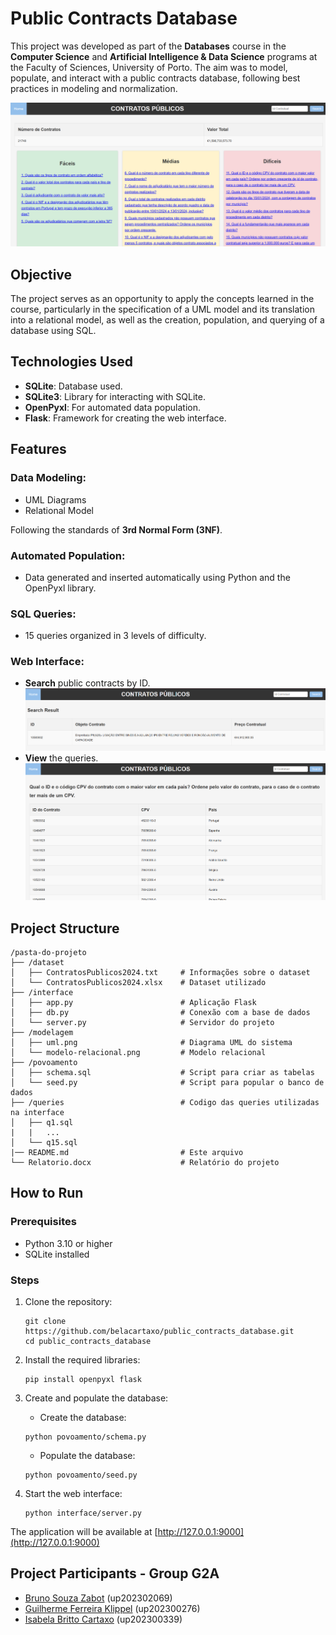 # Public Contracts Database  
This project was developed as part of the **Databases** course in the **Computer Science** and **Artificial Intelligence & Data Science** programs at the Faculty of Sciences, University of Porto. The aim was to model, populate, and interact with a public contracts database, following best practices in modeling and normalization.

![alt text](images/image.png)

## Objective  
The project serves as an opportunity to apply the concepts learned in the course, particularly in the specification of a UML model and its translation into a relational model, as well as the creation, population, and querying of a database using SQL.

## Technologies Used
- **SQLite**: Database used.
- **SQLite3**: Library for interacting with SQLite.
- **OpenPyxl**: For automated data population.
- **Flask**: Framework for creating the web interface.

## Features
### Data Modeling:
- UML Diagrams
- Relational Model

Following the standards of **3rd Normal Form (3NF)**.

### Automated Population:
- Data generated and inserted automatically using Python and the OpenPyxl library.

### SQL Queries:
- 15 queries organized in 3 levels of difficulty.

### Web Interface:
- **Search** public contracts by ID.  
  ![alt text](images/image-1.png)
- **View** the queries.  
  ![alt text](images/image-2.png)

## Project Structure
```
/pasta-do-projeto
├── /dataset
│   ├── ContratosPublicos2024.txt     # Informações sobre o dataset
│   └── ContratosPublicos2024.xlsx    # Dataset utilizado     
├── /interface      
│   ├── app.py                        # Aplicação Flask
│   ├── db.py                         # Conexão com a base de dados
│   └── server.py                     # Servidor do projeto
├── /modelagem
│   ├── uml.png                       # Diagrama UML do sistema
│   └── modelo-relacional.png         # Modelo relacional
├── /povoamento
│   ├── schema.sql                    # Script para criar as tabelas
│   └── seed.py                       # Script para popular o banco de dados
├── /queries                          # Codigo das queries utilizadas na interface
│   ├── q1.sql 
|   |   ...   
│   └── q15.sql
|── README.md                         # Este arquivo
└── Relatorio.docx                    # Relatório do projeto
```


## How to Run

### Prerequisites
- Python 3.10 or higher
- SQLite installed

### Steps
1. Clone the repository:
    ```
    git clone https://github.com/belacartaxo/public_contracts_database.git
    cd public_contracts_database
    ```

2. Install the required libraries:
    ```
    pip install openpyxl flask
    ```

3. Create and populate the database:
    - Create the database:
    ```
    python povoamento/schema.py
    ```
    - Populate the database:
    ```
    python povoamento/seed.py
    ```

4. Start the web interface:
    ```
    python interface/server.py
    ```
The application will be available at [http://127.0.0.1:9000](http://127.0.0.1:9000)

## Project Participants - Group G2A
- [Bruno Souza Zabot](https://github.com/bzabot) (up202302069)
- [Guilherme Ferreira Klippel](https://github.com/Klippell) (up202300276)
- [Isabela Britto Cartaxo](https://github.com/belacartaxo) (up202300339)
